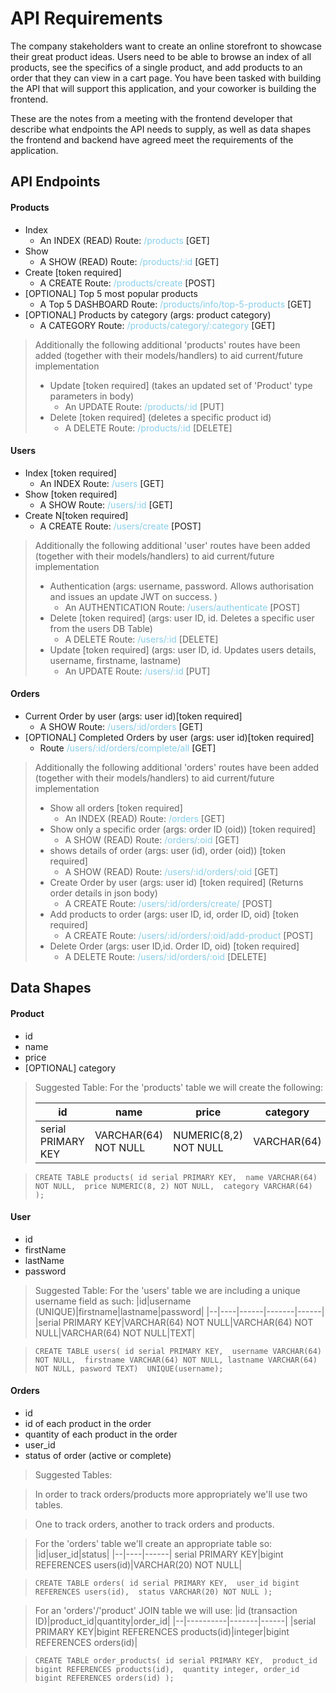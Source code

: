 # API Requirements
The company stakeholders want to create an online storefront to showcase their great product ideas. Users need to be able to browse an index of all products, see the specifics of a single product, and add products to an order that they can view in a cart page. You have been tasked with building the API that will support this application, and your coworker is building the frontend.

These are the notes from a meeting with the frontend developer that describe what endpoints the API needs to supply, as well as data shapes the frontend and backend have agreed meet the requirements of the application. 

## API Endpoints
#### Products
- Index 
    - An INDEX (READ) Route: <span style="color:skyblue">/products</span>  [GET]
- Show
    - A SHOW (READ) Route: <span style="color:skyblue">/products/:id</span>   [GET]
- Create [token required]
    - A CREATE Route: <span style="color:skyblue">/products/create</span>   [POST]
- [OPTIONAL] Top 5 most popular products 
    - A Top 5 DASHBOARD Route: <span style="color:skyblue">/products/info/top-5-products</span>  [GET]
- [OPTIONAL] Products by category (args: product category)
    - A CATEGORY Route: <span style="color:skyblue">/products/category/:category</span>   [GET]
> Additionally the following additional 'products' routes have been added (together with their models/handlers) to aid current/future implementation
>- Update [token required] (takes an updated set of 'Product' type parameters in body)
>   - An UPDATE Route: <span style="color:skyblue">/products/:id</span>  [PUT]
>- Delete [token required] (deletes a specific product id)
>   - A DELETE Route: <span style="color:skyblue">/products/:id</span>  [DELETE]

#### Users
- Index [token required]
    - An INDEX Route: <span style="color:skyblue">/users</span>   [GET]
- Show [token required]
    - A SHOW Route: <span style="color:skyblue">/users/:id</span>  [GET]
- Create N[token required]
    - A CREATE Route: <span style="color:skyblue">/users/create</span>   [POST]

> Additionally the following additional 'user' routes have been added (together with their models/handlers) to aid current/future implementation
>- Authentication (args: username, password. Allows authorisation and issues an update JWT on success. )
>   - An AUTHENTICATION Route: <span style="color:skyblue">/users/authenticate</span>  [POST]
>- Delete [token required] (args: user ID, id.  Deletes a specific user from the users DB Table)
>   - A DELETE Route: <span style="color:skyblue">/users/:id</span>  [DELETE]
>- Update [token required] (args: user ID, id.  Updates users details, username, firstname, lastname)
>   - An UPDATE Route: <span style="color:skyblue">/users/:id</span>  [PUT]
#### Orders
- Current Order by user (args: user id)[token required]
    - A SHOW Route: <span style="color:skyblue">/users/:id/orders</span>  [GET]
- [OPTIONAL] Completed Orders by user (args: user id)[token required]
    - Route <span style="color:skyblue">/users/:id/orders/complete/all</span>  [GET]

>Additionally the following additional 'orders' routes have been added (together with their models/handlers) to aid current/future implementation
>- Show all orders [token required]
>   - An INDEX (READ) Route: <span style="color:skyblue">/orders</span>   [GET]
>- Show only a specific order (args: order ID (oid)) [token required]
>   - A SHOW (READ) Route: <span style="color:skyblue">/orders/:oid</span>   [GET]
>- shows details of order (args: user (id),  order (oid)) [token required]
>   - A SHOW (READ) Route: <span style="color:skyblue">/users/:id/orders/:oid</span>   [GET]
>- Create Order by user (args: user id) [token required] (Returns order details in json body)
>    - A CREATE Route: <span style="color:skyblue">/users/:id/orders/create/</span>  [POST]
>- Add products to order (args: user ID, id, order ID, oid)  [token required]
>   - A CREATE Route: <span style="color:skyblue">/users/:id/orders/:oid/add-product</span>  [POST]
>- Delete Order (args: user ID,id. Order ID, oid)   [token required]
>   - A DELETE Route: <span style="color:skyblue">/users/:id/orders/:oid</span>  [DELETE]


## Data Shapes
#### Product
-  id 
- name
- price
- [OPTIONAL] category

>Suggested Table: 
>For the 'products' table we will create the following: 
>
>|id|name|price|category|
>|--|----|------|-------|
>|serial PRIMARY KEY|VARCHAR(64) NOT NULL|NUMERIC(8,2) NOT NULL|VARCHAR(64)|

>``CREATE TABLE products(
>id serial PRIMARY KEY, 
>name VARCHAR(64) NOT NULL, 
>price NUMERIC(8, 2) NOT NULL, 
>category VARCHAR(64)
>);``

#### User
- id
- firstName
- lastName
- password

>Suggested Table:
>For the 'users' table we are including a unique username field as such: 
>|id|username (UNIQUE)|firstname|lastname|password|
>|--|----|------|-------|------|
>|serial PRIMARY KEY|VARCHAR(64) NOT NULL|VARCHAR(64) NOT NULL|VARCHAR(64) NOT NULL|TEXT|

>``CREATE TABLE users(
id serial PRIMARY KEY, 
username VARCHAR(64) NOT NULL, 
firstname VARCHAR(64) NOT NULL,
lastname VARCHAR(64) NOT NULL,
pasword TEXT) 
UNIQUE(username);``

#### Orders
- id
- id of each product in the order
- quantity of each product in the order
- user_id
- status of order (active or complete)

>Suggested Tables:

>In order to track orders/products more appropriately we'll use two tables.

>One to track orders, another to track orders and products.

>For the 'orders' table we'll create an appropriate table so: 
>|id|user_id|status|
>|--|----|------|
>serial PRIMARY KEY|bigint REFERENCES users(id)|VARCHAR(20) NOT NULL|

>``CREATE TABLE orders(
id serial PRIMARY KEY, 
user_id bigint REFERENCES users(id), 
status VARCHAR(20) NOT NULL
);``

>For an 'orders'/'product' JOIN table we will use: 
>|id (transaction ID)|product_id|quantity|order_id|
>|--|----------|-------|------|
>|serial PRIMARY KEY|bigint REFERENCES products(id)|integer|bigint REFERENCES orders(id)|

>``CREATE TABLE order_products(
id serial PRIMARY KEY, 
product_id bigint REFERENCES products(id), 
quantity integer,
order_id bigint REFERENCES orders(id)
);``

